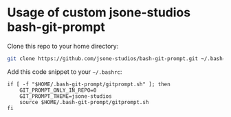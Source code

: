 # Usage of custom jsone-studios bash-git-prompt

Clone this repo to your home directory:

```sh
git clone https://github.com/jsone-studios/bash-git-prompt.git ~/.bash-git-prompt --depth=1
```

Add this code snippet to your `~/.bashrc`:
```
if [ -f "$HOME/.bash-git-prompt/gitprompt.sh" ]; then
    GIT_PROMPT_ONLY_IN_REPO=0
	GIT_PROMPT_THEME=jsone-studios
    source $HOME/.bash-git-prompt/gitprompt.sh
fi
```
